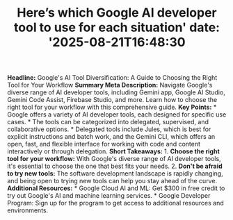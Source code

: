 ﻿---
title: "Here’s which Google AI developer tool to use for each situation'
date: '2025-08-21T16:48:30"
category: "Markets"
summary: ""
slug: "heres which google ai developer tool to use for each situati"
source_urls:
  - "https://cloud.google.com/blog/products/ai-machine-learning/choose-the-right-google-ai-developer-tool-for-your-workflow/"
seo:
  title: "Here’s which Google AI developer tool to use for each situation | Hash n Hedge'
  description: '"
  keywords: ["news", "markets", "brief"]
---
**Headline:** Google's AI Tool Diversification: A Guide to Choosing the Right Tool for Your Workflow  **Summary Meta Description:** Navigate Google's diverse range of AI developer tools, including Gemini app, Google AI Studio, Gemini Code Assist, Firebase Studio, and more. Learn how to choose the right tool for your workflow with this comprehensive guide.  **Key Points:**  *   Google offers a variety of AI developer tools, each designed for specific use cases. *   The tools can be categorized into delegated, supervised, and collaborative options. *   Delegated tools include Jules, which is best for explicit instructions and batch work, and the Gemini CLI, which offers an open, fast, and flexible interface for working with code and content interactively or through delegation.  **Short Takeaways:**  1.  **Choose the right tool for your workflow:** With Google's diverse range of AI developer tools, it's essential to choose the one that best fits your needs. 2.  **Don't be afraid to try new tools:** The software development landscape is rapidly changing, and being open to trying new tools can help you stay ahead of the curve.  **Additional Resources:**  *   Google Cloud AI and ML: Get $300 in free credit to try out Google's AI and machine learning services. *   Google Developer Program: Sign up for the program to get access to additional resources and environments. 
